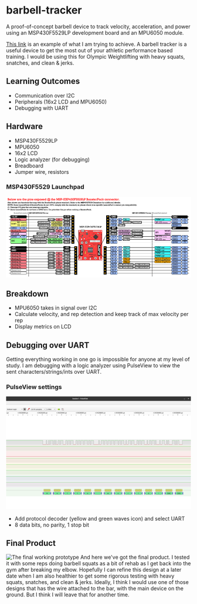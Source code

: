 # barbell-tracker

A proof-of-concept barbell device to track velocity, acceleration, and power using an MSP430F5529LP development board and an MPU6050 module.

[This link](https://www.strongerbyscience.com/complete-guide-to-bar-speed-trackers/) is an example of what I am trying to achieve. A barbell tracker is a useful device to get the most out of your athletic performance based training. I would be using this for Olympic Weightlifting with heavy squats, snatches, and clean & jerks.

## Learning Outcomes
- Communication over I2C
- Peripherals (16x2 LCD and MPU6050)
- Debugging with UART

## Hardware
- MSP430F5529LP
- MPU6050
- 16x2 LCD
- Logic analyzer (for debugging)
- Breadboard 
- Jumper wire, resistors

### MSP430F5529 Launchpad
![MSP430F5529LP pin map](docs/MSP430F5529LP-Launchpad-Pin-Map.png)

## Breakdown
- MPU6050 takes in signal over I2C
- Calculate velocity, and rep detection and keep track of max velocity per rep
- Display metrics on LCD

## Debugging over UART
Getting everything working in one go is impossible for anyone at my level of study. I am debugging with a logic analyzer using PulseView to view the sent characters/strings/ints over UART.

### PulseView settings
![PulseView settings for UART](docs/pulseview-uart-example.png)
- Add protocol decoder (yellow and green waves icon) and select UART
- 8 data bits, no parity, 1 stop bit

## Final Product
![The final working prototype](final.jpg)
And here we've got the final product. I tested it with some reps doing barbell squats as a bit of rehab as I get back into the gym after breaking my elbow. Hopefully I can refine this design at a later date when I am also healthier to get some rigorous testing with heavy squats, snatches, and clean & jerks. Ideally, I think I would use one of those designs that has the wire attached to the bar, with the main device on the ground. But I think I will leave that for another time.
